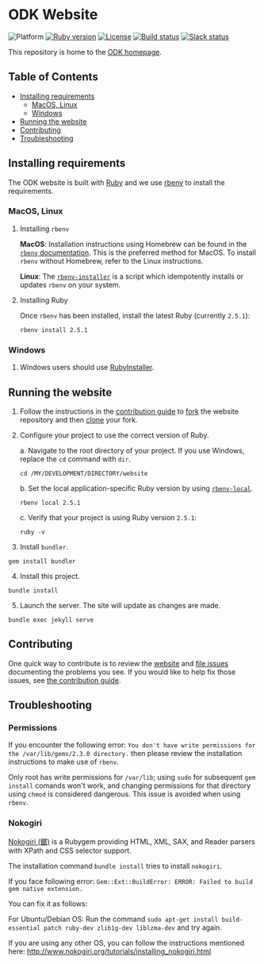 # ODK Website

![Platform](https://img.shields.io/badge/platform-Jekyll-blue.svg) [![Ruby version](https://img.shields.io/badge/ruby-2.5.1-blue.svg)](https://www.ruby-lang.org/en/downloads/) [![License](https://img.shields.io/badge/license-CC%20BY%204.0-blue.svg)](https://creativecommons.org/licenses/by/4.0/) [![Build status](https://circleci.com/gh/opendatakit/website.svg?style=shield&circle-token=:circle-token)](https://circleci.com/gh/opendatakit/website/) [![Slack status](http://slack.opendatakit.org/badge.svg)](http://slack.opendatakit.org/)

This repository is home to the [ODK homepage](https://opendatakit.org/).

## Table of Contents

* [Installing requirements](#installing-requirements)
	* [MacOS, Linux](#macos-linux)
	* [Windows](#windows)
* [Running the website](#running-the-website)
* [Contributing](#contributing)
* [Troubleshooting](#troubleshooting)

## Installing requirements

The ODK website is built with [Ruby](https://www.ruby-lang.org/en/downloads/) and we use [rbenv](https://github.com/rbenv) to install the requirements.

### MacOS, Linux

1. Installing `rbenv`

	**MacOS**: Installation instructions using Homebrew can be found in the [`rbenv` documentation](https://github.com/rbenv/rbenv#homebrew-on-macos). This is the preferred method for MacOS. To install `rbenv` without Homebrew, refer to the Linux instructions.

	**Linux**: The [`rbenv-installer`](https://github.com/rbenv/rbenv-installer#rbenv-installer) is a script which idempotently installs or updates `rbenv` on your system.

2. Installing Ruby

	Once `rbenv` has been installed, install the latest Ruby (currently `2.5.1`):
	```
	rbenv install 2.5.1
	```

### Windows

1. Windows users should use [RubyInstaller](https://rubyinstaller.org/).

## Running the website

1. Follow the instructions in the [contribution guide](https://github.com/opendatakit/website/blob/master/CONTRIBUTING.md) to [fork](https://help.github.com/articles/fork-a-repo/) the website repository and then [clone](https://help.github.com/articles/cloning-a-repository/) your fork.

2. Configure your project to use the correct version of Ruby.

	a. Navigate to the root directory of your project. If you use Windows, replace the `cd` command with `dir`.

	```
	cd /MY/DEVELOPMENT/DIRECTORY/website
	```

	b. Set the local application-specific Ruby version by using [`rbenv-local`](https://github.com/rbenv/rbenv#rbenv-local).

	```
	rbenv local 2.5.1
	```

	c. Verify that your project is using Ruby version `2.5.1`:
	```
	ruby -v
	```

3. Install `bundler`.
```
gem install bundler
```

4. Install this project.
```
bundle install
```

5. Launch the server. The site will update as changes are made.
```
bundle exec jekyll serve
```

## Contributing

One quick way to contribute is to review the [website](https://opendatakit.org) and [file issues](https://github.com/opendatakit/website/issues) documenting the problems you see. If you would like to help fix those issues, see [the contribution guide](CONTRIBUTING.md).

## Troubleshooting

### Permissions

If you encounter the following error:
`You don't have write permissions for the /var/lib/gems/2.3.0 directory.`
then please review the installation instructions to make use of `rbenv`.

Only root has write permissions for `/var/lib`; using `sudo` for subsequent `gem install` comands won't work, and changing permissions for that directory using `chmod` is considered dangerous. This issue is avoided when using `rbenv`.

### Nokogiri

[Nokogiri (鋸)](http://www.nokogiri.org/) is a Rubygem providing HTML, XML, SAX, and Reader parsers with XPath and CSS selector support.

The installation command `bundle install` tries to install `nokogiri`.

If you face following error:
	`Gem::Ext::BuildError: ERROR: Failed to build gem native extension.`

You can fix it as follows:

For Ubuntu/Debian OS:
Run the command `sudo apt-get install build-essential patch ruby-dev zlib1g-dev liblzma-dev` and try again.

If you are using any other OS, you can follow the instructions mentioned here:
http://www.nokogiri.org/tutorials/installing_nokogiri.html
